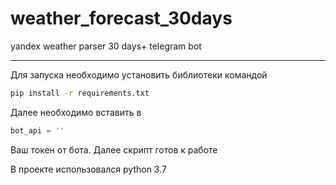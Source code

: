 # weather_forecast_30days
yandex weather parser 30 days+ telegram bot
***
Для запуска необходимо установить библиотеки командой 
```bash
pip install -r requirements.txt
```

Далее необходимо вставить в 
```python
bot_api = '' 
```
Ваш токен от бота. 
Далее скрипт готов к работе

В проекте использовался python 3.7

